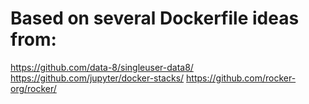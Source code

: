 # Based on several Dockerfile ideas from:

https://github.com/data-8/singleuser-data8/
https://github.com/jupyter/docker-stacks/
https://github.com/rocker-org/rocker/
